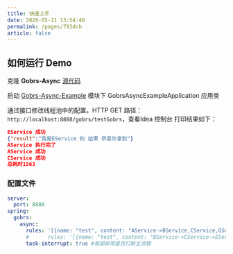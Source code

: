 ```yaml
---
title: 快速上手
date: 2020-05-11 13:54:40
permalink: /pages/793dcb
article: false
---
```


## 如何运行 Demo

克隆 **Gobrs-Async**  [源代码](https://github.com/Memorydoc/gobrs-async.git)

启动 [Gobrs-Async-Example](https://github.com/Memorydoc/gobrs-async/tree/master/gobrs-async-example) 模块下 GobrsAsyncExampleApplication 应用类

通过接口修改线程池中的配置。HTTP GET 路径：`http://localhost:8888/gobrs/testGobrs`，查看Idea 控制台 打印结果如下：

```json
EService 成功
{"result":"我是EService 的 结果 恭喜你拿到"}
AService 执行完了
AService 成功
CService 成功
总耗时1563
```

### 配置文件
```yaml
server:
  port: 8888
spring:
  gobrs:
    async:
      rules: '[{name: "test", content: "AService->BService,CService,GService,DService, FService:not;EService->FService"}]'
      #      rules: '[{name: "test", content: "BService->CService->EService->DService:not;AService->DService:not"}]'
      task-interrupt: true #局部异常是否打断主流程
```
